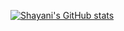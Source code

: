 [![Shayani's GitHub stats](https://github-readme-stats.vercel.app/api?username=Wellyson-Lopes&count_private=true&show_icons=true)](https://github.com/anuraghazra/github-readme-stats)

